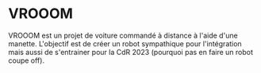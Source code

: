 # VROOOM
VROOOM est un projet de voiture commandé à distance à l'aide d'une manette. L'objectif est de créer un robot sympathique pour l'intégration mais aussi de s'entrainer pour la CdR 2023 (pourquoi pas en faire un robot coupe off).
